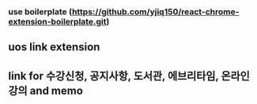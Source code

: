 ### use boilerplate (https://github.com/yjiq150/react-chrome-extension-boilerplate.git)
## uos link extension
## link for 수강신청, 공지사항, 도서관, 에브리타임, 온라인 강의 and memo
